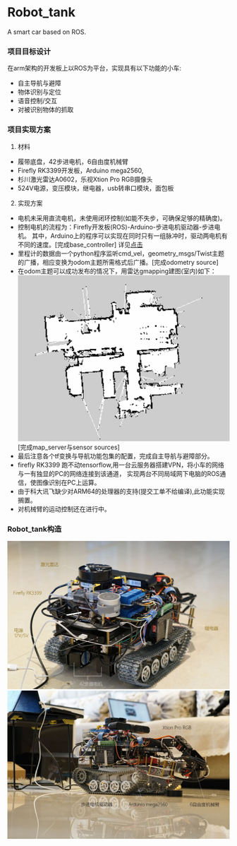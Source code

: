 # Robot_tank
A smart car based on ROS.
### 项目目标设计
在arm架构的开发板上以ROS为平台，实现具有以下功能的小车\:
  - 自主导航与避障
  - 物体识别与定位
  - 语音控制/交互
  - 对被识别物体的抓取
### 项目实现方案
1. 材料
  - 履带底盘，42步进电机，6自由度机械臂
  - Firefly RK3399开发板，Arduino mega2560, 
  - 杉川激光雷达A0602，乐视Xtion Pro RGB摄像头
  - 524V电源，变压模块，继电器，usb转串口模块，面包板
2. 实现方案
  - 电机未采用直流电机，未使用闭环控制\(如能不失步，可确保足够的精确度\)。
  - 控制电机的流程为：Firefly开发板\(ROS\)\-Arduino\-步进电机驱动器\-步进电机。
    其中，Arduino上的程序可以实现在同时只有一组脉冲时，驱动两电机有不同的速度。[完成base_controller]
    详见[点击](https://www.zhihu.com/question/52708719/answer/585089570)
  - 里程计的数据由一个python程序监听cmd_vel，geometry_msgs/Twist主题的广播，相应变换为odom主题所需格式后广播。[完成odometry source]
  - 在odom主题可以成功发布的情况下，用雷达gmapping建图(室内)如下：
  ![map](https://github.com/Dennis-lixinze/Robot_tank/raw/master/display/map.JPG)
    [完成map_server与sensor sources]
  - 最后注意各个tf变换与导航功能包集的配置，完成自主导航与避障部分。
  - firefly RK3399 跑不动tensorflow,用一台云服务器搭建VPN，将小车的网络与一有独显的PC的网络连接到该通道，
    实现两台不同局域网下电脑的ROS通信，使图像识别在PC上运算。
  - 由于科大讯飞缺少对ARM64的处理器的支持(提交工单不给编译),此功能实现搁置。
  - 对机械臂的运动控制还在进行中。
### Robot_tank构造
![map](https://github.com/Dennis-lixinze/Robot_tank/raw/master/display/1.JPG)
![map](https://github.com/Dennis-lixinze/Robot_tank/raw/master/display/2.JPG)
  
  
